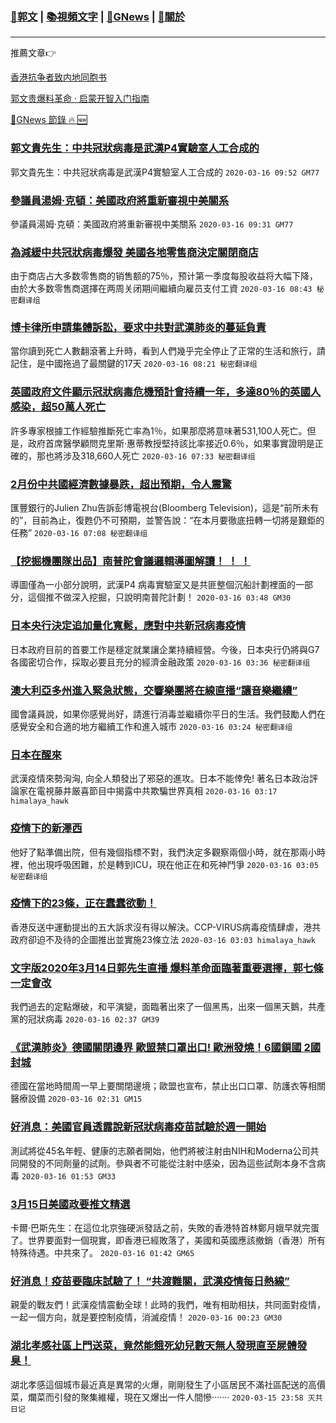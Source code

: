###  [:eagle:郭文](https://github.com/ourhimalayas/txt) | [:books:視頻文字](https://github.com/ourhimalayas/txt/blob/master/content/README.md) | [:newspaper:GNews](https://github.com/ourhimalayas/txt/blob/master/content/gnews/README.md) | [:pray:關於](https://github.com/ourhimalayas/home/tree/master/about)
---

推薦文章:point_right:

[香港抗争者致内地同胞书](https://github.com/ourhimalayas/news/blob/master/2019/08/a_letter_from_the_hong_kong_people.md)

[郭文贵爆料革命 · 启蒙开智入门指南](https://github.com/ourhimalayas/txt/issues/1)

[:newspaper:GNews 節錄 :fire: :new:](https://github.com/ourhimalayas/txt/blob/master/content/gnews/README.md) 



### [郭文貴先生：中共冠狀病毒是武漢P4實驗室人工合成的](/content/gnews/1/README.md)

郭文貴先生：中共冠狀病毒是武漢P4實驗室人工合成的  `2020-03-16 09:52 GM77`

### [參議員湯姆·克頓：美國政府將重新審視中美關系](/content/gnews/2/README.md)

參議員湯姆·克頓：美國政府將重新審視中美關系  `2020-03-16 09:31 GM77`

### [為減緩中共冠狀病毒爆發 美國各地零售商決定關閉商店](/content/gnews/3/README.md)

由于商店占大多数零售商的销售额的75％，预计第一季度每股收益将大幅下降，由於大多数零售商選擇在两周关闭期间繼續向雇员支付工資  `2020-03-16 08:43 秘密翻译组`

### [博卡律所申請集體訴訟，要求中共對武漢肺炎的蔓延負責](/content/gnews/4/README.md)

當你讀到死亡人數翻滾著上升時，看到人們幾乎完全停止了正常的生活和旅行，請記住，是中國拖過了最關鍵的17天  `2020-03-16 08:21 秘密翻译组`

### [英國政府文件顯示冠狀病毒危機預計會持續一年，多達80％的英國人感染，超50萬人死亡](/content/gnews/5/README.md)

許多專家根據工作經驗推斷死亡率為1％，如果那麼將意味著531,100人死亡。但是，政府首席醫學顧問克里斯·惠蒂教授堅持該比率接近0.6％，如果事實證明是正確的，那也將涉及318,660人死亡  `2020-03-16 07:33 秘密翻译组`

### [2月份中共國經濟數據暴跌，超出預期，令人震驚](/content/gnews/6/README.md)

匯豐銀行的Julien Zhu告訴彭博電視台(Bloomberg Television)，這是“前所未有的”，目前為止，復甦仍不可預期，並警告說：“在本月要徹底扭轉一切將是艱鉅的任務”  `2020-03-16 07:08 秘密翻译组`

### [【挖掘機團隊出品】南普陀會議邏輯導圖解讀！ ！ ！](/content/gnews/7/README.md)

導圖僅為一小部分說明，武漢P4 病毒實驗室又是共匪整個沉船計劃裡面的一部分，這個推不做深入挖掘，只說明南普陀計劃！  `2020-03-16 03:48 GM30`

### [日本央行決定追加量化寬鬆，應對中共新冠病毒疫情](/content/gnews/8/README.md)

日本政府目前的首要工作是穩定就業讓企業持續經營。今後，日本央行仍將與G7各國密切合作，採取必要且充分的經濟金融政策  `2020-03-16 03:36 秘密翻译组`

### [澳大利亞多州進入緊急狀態，交響樂團將在線直播“讓音樂繼續”](/content/gnews/9/README.md)

國會議員說，如果你感覺尚好，請進行消毒並繼續你平日的生活。我們鼓勵人們在感覺安全和合適的地方繼續工作和進入城市  `2020-03-16 03:24 秘密翻译组`

### [日本在醒來](/content/gnews/10/README.md)

武漢疫情來勢洶洶, 向全人類發出了邪惡的進攻。日本不能倖免! 著名日本政治評論家在電視藤井厳喜節目中揭露中共欺騙世界真相  `2020-03-16 03:17 himalaya_hawk`

### [疫情下的新澤西](/content/gnews/11/README.md)

他好了點準備出院，但有幾個指標不對，我們決定多觀察兩個小時，就在那兩小時裡，他出現呼吸困難，於是轉到ICU，現在他正在和死神鬥爭  `2020-03-16 03:05 秘密翻译组`

### [疫情下的23條，正在蠢蠢欲動！](/content/gnews/12/README.md)

香港反送中運動提出的五大訴求沒有得以解決。CCP-VIRUS病毒疫情肆虐，港共政府卻迫不及待的企圖推出並實施23條立法  `2020-03-16 03:03 himalaya_hawk`

### [文字版2020年3月14日郭先生直播 爆料革命面臨著重要選擇，郭七條一定會改](/content/gnews/13/README.md)

我們過去的定點爆破，和平演變，面臨著出來了一個黑馬，出來一個黑天鵝，共產黨的冠狀病毒  `2020-03-16 02:37 GM39`

### [《武漢肺炎》德國關閉邊界 歐盟禁口罩出口! 歐洲發燒！6國鎖國 2國封城](/content/gnews/14/README.md)

德國在當地時間周一早上要關閉邊境；歐盟也宣布，禁止出口口罩、防護衣等相關醫療設備  `2020-03-16 02:31 GM15`

### [好消息：美國官員透露說新冠狀病毒疫苗試驗於週一開始](/content/gnews/15/README.md)

測試將從45名年輕、健康的志願者開始，他們將被注射由NIH和Moderna公司共同開發的不同劑量的試劑。參與者不可能從注射中感染，因為這些試劑本身不含病毒  `2020-03-16 01:53 GM33`

### [3月15日美國政要推文精選](/content/gnews/16/README.md)

卡爾·巴斯先生：在這位北京強硬派發話之前，失敗的香港特首林鄭月娥早就完蛋了。世界要面對一個現實，即香港已經敗落了，美國和英國應該撤銷（香港）所有特殊待遇。中共來了。  `2020-03-16 01:42 GM65`

### [好消息！疫苗要臨床試驗了！ “共渡難關，武漢疫情每日熱線”](/content/gnews/17/README.md)

親愛的戰友們！武漢疫情震動全球！此時的我們，唯有相助相扶，共同面對疫情，一起一個方向，就是要控制疫情，消滅疫情！  `2020-03-16 00:23 GM30`

### [湖北孝感社區上門送菜，竟然能餓死幼兒數天無人發現直至屍體發臭！](/content/gnews/18/README.md)

湖北孝感這個城市最近真是異常的火爆，剛剛發生了小區居民不滿社區配送的高價菜，爛菜而引發的聚集維權，現在又爆出一件人間慘·······  `2020-03-15 23:58 灭共日记`

